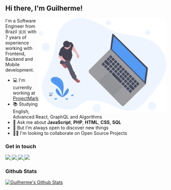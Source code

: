 ## Hi there, I'm Guilherme!

<img src="./public/readme.svg" min-width="400px" max-width="400px" width="400px" align="right" alt="Computador">

I'm a Software Engineer from Brazil 🇧🇷 with 7 years of experience<br/> working with Frontend, Backend and Mobile development.

- 💻 I'm currently working at [ProjectMark](https://projectmark.com/)
- 📚 Studying English, Advanced React, GraphQL and Algorithms
- 💭 Ask me about **JavaScript**, **PHP**, **HTML**, **CSS**, **SQL**
- 🧠 But I'm always open to discover new things
- 👋🏻 I'm looking to collaborate on Open Source Projects

### Get in touch

<a href="mailto:dev.guih@gmail.com">
  <img src="https://img.shields.io/badge/Gmail-D14836?style=for-the-badge&logo=gmail&logoColor=white" />
</a>
<a href="https://www.linkedin.com/in/devguih" target="_blank" rel="noopener noreferrer">
  <img src="https://img.shields.io/badge/LinkedIn-0077B5?style=for-the-badge&logo=linkedin&logoColor=white" />
</a>
<a href="https://twitter.com/devguih" target="_blank" rel="noopener noreferrer">
  <img src="https://img.shields.io/badge/Twitter-1DA1F2?style=for-the-badge&logo=twitter&logoColor=white" />
</a>
<a href="https://twitch.com/devguih" target="_blank" rel="noopener noreferrer">
  <img src="https://img.shields.io/badge/Twitch-9146FF?style=for-the-badge&logo=twitch&logoColor=white" />
</a>

### Github Stats

[![Guilherme's Github Stats](https://github-readme-stats.vercel.app/api?username=devguih&count_private=true&theme=github_dark&show_icons=true&border_color=30363d)](https://github.com/devguih)